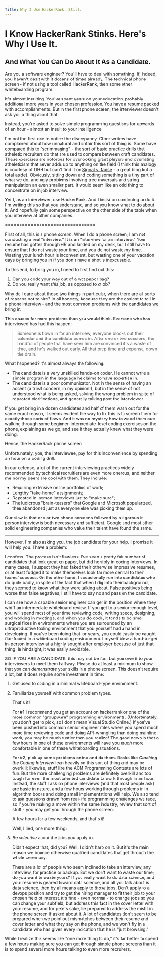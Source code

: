 ```yaml
---
Title: Why I Use HackerRank. Still.
---
```


# I Know HackerRank Stinks. Here's Why I Use It.
## And What You Can Do About It As a Candidate.

Are you a software engineer? You'll have to deal with something. If,
indeed, you haven't dealt with it dozens of times already. The
technical phone screen - if not using a tool called HackerRank, then
some other whiteboarding program.

It's almost insulting. You've spent years on your education, probably
additional more years in your chosen profession. You have a resume
packed with accomplishments. But in the first phone screen, the
interviewer doesn't ask you a thing about that.

Instead, you're asked to solve simple programming questions for
upwards of an hour - almost an insult to your intelligence.

I'm not the first one to notice the discrepancy.
Other writers have complained about how unnatural and unfair this sort
of thing is. Some have compared this to "scrimmaging" - the sort of
basic practice drills that atheletic recruiters do that are used to
compare between draft candidates. These exercises are notorous for
overlooking great players and overrating atheleticism that never adds
up to anything on the field (I think this analogy is courtesy of DHH
but can't find it on [Signal v. Noise](https://m.signalvnoise.com/) -
a great blog but a total aside). Obviously, sitting down and coding
something is a tiny part of what we do, and ugly problems involving
tree traversals and string manipulation an even smaller part. It would
seem like an odd thing to concentrate on in job interview.

Yet I, as an interviewer, use HackerRank. And I insist on continuing
to do it. I'm writing this so that you understand, and so you know
what to do about it. And hopefully gain some perspective on the other
side of the table when you interview at other companies.

================================

First of all, this is a phone *screen*. When I do a phone screen, I am
not conducting a real "interview." It is an "interview for an
interview." Your resume has gotten through HR and landed on my desk,
but I still have to ensure that I do not waste *your* time, and you do
not waste *my* time. Wasting your lunch hour is inconvenient, but
wasting one of your vacation days by bringing you in if you don't have
a shot is inexcusable.

To this end, to bring you in, I need to first find out this:
1. Can you code your way out of a wet paper bag?
2. Do you really want *this* job, as opposed to *a* job?

Why do I care about those two things in particular, when there are all
sorts of reasons not to hire? In all honesty, because they are the
easiest to tell in a phone interview - and the most common problems
with the candidates we bring in.

This causes far more problems than you would think. Everyone who has
interviewed has had this happen:

> Someone is flown in for an interview, everyone blocks out their
> calendar and the candidate comes in. After one or two sessions, the
> handful of people that have seen him are convinced it's a waste of
> time, and he's walked out early. All that prep time and expense,
> down the drain.

What happened? It's almost always the following:

- The candidate is a very unskilled hands-on coder. He cannot write a
  simple program in the language he claims to have expertise in.
- The candidate is a poor communicator. Not in the sense of having an
  accent (a trival concern, in my opinion!), but in the sense of not
  understood what is being asked, 
  solving the wrong problem in spite of repeated clarifications, and
  generally talking past the interviewer.
  
If you get bring in a dozen candidates and half of them wash out for
the same exact reason, it seems evident the way to fix this is to
screen them for exactly those sorts of flaws. And it was no mystery
how to weed them out: walking through some 
beginner-intermediate-level coding exercises on the phone, explaining
as we go, and see if they actually knew what they were doing.

Hence, the HackerRack
phone screen.

Unfortunately, you, the interviewee, pay for this inconvenience by
spending an hour on a coding drill.

In our defense, a lot of the current interviewing practices widely
recommended by technical recruitiers are even more onerous, and
neither me nor my peers are cool with them. They include:

* Requiring extensive online portfolios of work;
* Lengthy "take-home" assignments;
* Repeated in-person interviews just to "make sure";
* The ludicrous "brain-teasers" that Google and Microsoft popularized,
then abandoned just as everyone else was picking them up.

Our view is that one or two phone screeens followed by a rigorous
in-person interview is both necessary and sufficient. Google and most
other solid engineering companies who value their talent have found
the same.

-----------------

However, I'm also asking you, the job candidate for your help. I
promise it will help you. I have a problem:

I confess. The process isn't flawless. I've seen a pretty fair number
of candidates that look great on paper, but did horribly in coding
interviews. In many cases, I suspect they had faked their otherwise
impressive resumes, or at least fudged it to make themselves look far
more central to their teams' success. On the other hand, I
occasionally run into candidates who do quite badly, in spite of the
fact that when I dig into their background, they seemed to know what
they were talking about. False positives being worse than false
negatives, I still have to say no and pass on the candidate.

I can see how a capable senior engineer can get in the position where
they whiff an intermediate whiteboard review. If you get to a
senior-enough level, you will spend most of your time reviewing code,
writing specs, designing, and working in meetings, and when you do
code, it tends to be small surgical fixes in environments where you
are surrounded by an ultraproductive tooling environment that you
yourself had a hand in developing. If you've been doing that for
years, you could easily be caught flat-footed in a whiteboard coding
environment. I myself blew a hard-to-get in-person interview at a
highly sought-after employer because of just that thing. In hindsight,
it was easily avoidable.

SO IF YOU ARE A CANDIDATE: this may not be fun, but you owe it to your
interviewers to meet them halfway. Please do at least a minimum to show that
you can _demonstrate_ your skills in a phone screen. This doesn't
require a lot, but it does require some investment in time:

1. Get used to coding in a minimal whiteboard-type environment.

2. Familiarize yourself with common problem types.

    That's it!

    For #1 I recommend you get an account on hackerrank or one of the more
    common "groupware" programming environments. (Unfortunately, you don't
    get to pick, so I don't mean Visual Studio Online.) If you've been
    pushed into common senior engineer roles where you spend much more
    time reviewing code and doing API-wrangling than doing mainline work,
    you may be much rustier than you realize! The good news is that a few
    hours in one of these environments will have you *much* more
    comfortable in one of these whiteboarding situations.

    For #2, pick up some problems online and do them. Books like _Cracking
    the Coding Interview_ lean heavily on this sort of thing and may be
    overkill; likewise, stuff like the ACM Programming Contests are lots
    of fun. But the more challenging problems are definitely overkill and
    too tough for even the most talented candidate to work through in an
    hour. Instead, the stuff I ask on phone interviews (and that most
    people ask) are basic in nature, and a few hours working
    through problems in in algorithm books and doing small implementations
    will help. We also tend to ask questions drawn from real-life
    programming challenges we face, so if you're making a move within the
    same industry, review that sort of stuff - you may get you through the
    phone screen.

    A few hours for a few weekends, and that's it!

    Well, I lied, one more thing:

3. Be _selective_ about the jobs you apply to.

    Didn't expect that, did you? Well, I didn't harp on it. But it's the
    main reason we bounce otherwise qualified candidates that get through
    the whole ceremony.

    There are a lot of people who seem inclined to take an interview, any
    interview, for practice or backup. But we don't want to waste our
    time; do you want to waste yours? If you really want to do data
    science, and your resume is geared toward data science, and all you talk
    about is data science, then by all means apply to *those* jobs.  Don't
    apply to a devops position and try to get the hiring manager to fit
    their job to your chosen field of interest. It's fine - even normal -
    to change jobs so you can change your subfield, but address this fact in
    the cover letter with your resume, and for pete's sake, be prepared to
    address the misfit in the phone screen if asked about it. A lot of
    candidates don't seem to be prepared when we point out mismatches
    between their resume and cover letter and what they say on the phone,
    and we won't fly in a candidate who has given every indication that he
    is "just browsing."

While I realize this seems like "one more thing to do," it's far
better to spend a few hours making sure you can get through simple
phone screens than it is to spend several more hours talking to even
more recruiters.